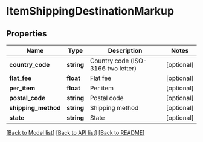 # ItemShippingDestinationMarkup

## Properties
Name | Type | Description | Notes
------------ | ------------- | ------------- | -------------
**country_code** | **string** | Country code (ISO-3166 two letter) | [optional] 
**flat_fee** | **float** | Flat fee | [optional] 
**per_item** | **float** | Per item | [optional] 
**postal_code** | **string** | Postal code | [optional] 
**shipping_method** | **string** | Shipping method | [optional] 
**state** | **string** | State | [optional] 

[[Back to Model list]](../README.md#documentation-for-models) [[Back to API list]](../README.md#documentation-for-api-endpoints) [[Back to README]](../README.md)


